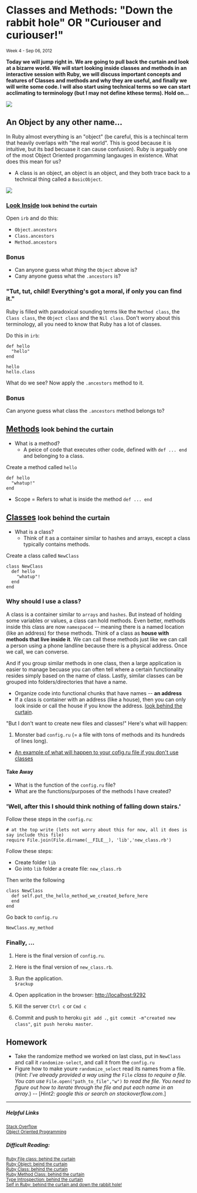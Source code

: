 <h1>Classes and Methods: "Down the rabbit hole" OR "Curiouser and curiouser!"</h1>
<small class="article-source">
  Week 4 - Sep 06, 2012
</small>

**Today we will jump right in. We are going to pull back the curtain and look at a bizarre world. We will start looking inside classes and methods in an interactive session with Ruby, we will discuss important concepts and features of Classes and methods and why they are useful, and finally we will write some code. I will also start using technical terms so we can start acclimating to terminology (but I may not define kthese terms). Hold on...**

![](/img/alice.jpg)


## An Object by any other name...
In Ruby almost everything is an "object" (be careful, this is a techincal term that heavily overlaps with "the real world". This is good because it is intuitive, but its bad becuase it can cause confusion). Ruby is arguably one of the most Object Oriented progamming langauges in existence. What does this mean for us?

* A class is an object, an object is an object, and they both trace back to a technical thing called a `BasicObject`.

![](/img/class.gif)


### [Look Inside](http://en.wikipedia.org/wiki/Type_introspection) <small>look behind the curtain</small>
Open `irb` and do this:

* `Object.ancestors`
* `Class.ancestors`
* `Method.ancestors`


### Bonus
* Can anyone guess what _thing_ the `Object` above is?
* Cany anyone guess what the `.ancestors` is?

### "Tut, tut, child! Everything's got a moral, if only you can find it."
Ruby is filled with paradoxical sounding terms like the `Method class`, the `Class class`, the `Object class` and the `Nil class`. Don't worry about this terminology, all you need to know that Ruby has a lot of classes.

Do this in `irb`:

    def hello
      "hello"
    end

    hello
    hello.class

What do we see? Now apply the `.ancestors` method to it.

### Bonus
Can anyone guess what class the `.ancestors` method belongs to?

## <a href="http://en.wikipedia.org/wiki/Method_(computer_science)">Methods</a> <small>look behind the curtain</small>

* What is a method?
  * A peice of code that executes other code, defined with `def ... end` and belonging to a class.

Create a method called `hello`

    def hello
      "whatup!"
    end

* Scope = Refers to what is inside the method `def ... end`

## <a href="http://en.wikipedia.org/wiki/Class_(computer_programming)">Classes</a> <small>look behind the curtain</small>

* What is a class?
  * Think of it as a container similar to hashes and arrays, except a class typically contains methods.

Create a class called `NewClass`

    class NewClass
      def hello
        "whatup"!
      end
    end


### Why should I use a class?
A class is a container similar to `arrays` and `hashes`. But instead of holding some variables or values, a class can hold methods. Even better, methods inside this class are now `namespaced` -- meaning there is a named location (like an address) for these methods. Think of a class as **house with methods that live inside it**. We can call these methods just like we can call a person using a phone landline because there is a physical address. Once we call, we can converse.

And if you group similar methods in one class, then a large application is easier to manage becuase you can often tell where a certain functionality resides simply based on the name of class. Lastly, similar classes can be grouped into folders/directories that have a name.

* Organize code into functional chunks that have names -- **an address**
* If a class is container with an address (like a house), then you can only look inside or call the house if you know the address. <a href="http://en.wikipedia.org/wiki/Encapsulation_(object-oriented_programming)">look behind the curtain</a>.


"But I don't want to create new files and classes!" Here's what will happen:

1. Monster bad `config.ru` (= a file with tons of methods and its hundreds of lines long).
  * [An example of what will happen to your cofig.ru file if you don't use classes](https://gist.github.com/3658518)

#### Take Away
* What is the function of the `config.ru` file?
* What are the functions/purposes of the methods I have created?


### 'Well, after this I should think nothing of falling down stairs.'
Follow these steps in the `config.ru`:

    # at the top write (lets not worry about this for now, all it does is say include this file)
    require File.join(File.dirname(__FILE__), 'lib','new_class.rb')


Follow these steps:

* Create folder `lib`
* Go into `lib` folder a create file: `new_class.rb`

Then write the following

    class NewClass
      def self.put_the_hello_method_we_created_before_here
      end
    end


Go back to `config.ru`

    NewClass.my_method


### Finally, ...
1. Here is the final version of `config.ru`.
   <script src="https://gist.github.com/3658170.js?file=config.ru"></script>

1. Here is the final version of `new_class.rb`.
   <script src="https://gist.github.com/3658159.js?file=new_class.rb"></script>

1. Run the application.<br />
   `$rackup`

1. Open application in the browser: [http://localhost:9292](http://localhost:9292)

1. Kill the server `Ctrl c` or `Cmd c`

1. Commit and push to heroku `git add .`, `git commit -m"created new class"`, `git push heroku master`.


## Homework

* Take the randomize method we worked on last class, put in `NewClass` and call it `randomize-select`, and call it from the `config.ru`
* Figure how to make youre `randomize_select` read its names from a file. (_Hint: I've already provided a way using the_ `File` _class to require a file. You can use_ `File.open("path_to_file","w")` _to read the file. You need to figure out how to iterate through the file and put each name in an array_.) -- [_Hint2: google this or search on stackoverflow.com_.]

---

##### Helpful Links

<small>[Stack Overflow](http://stackoverflow.com/questions/tagged/ruby)</small><br/>
<small>[Object Oriented Programming](http://en.wikipedia.org/wiki/Object-oriented_programming)</small><br/>

##### Difficult Reading:

<small>[Ruby File class: behind the curtain](http://www.ruby-doc.org/core-1.9.3/File.html)</small><br/>
<small>[Ruby Object: beind the curtain](http://ruby-doc.org/core-1.9.3/Object.html)</small><br/>
<small>[Ruby Class: behind the curtain](http://www.ruby-doc.org/core-1.9.3/Class.html)</small><br/>
<small>[Ruby Method Class: behind the curtain](http://www.ruby-doc.org/core-1.9.3/Method.html)</small><br/>
<small>[Type Introspection: behind the curtain](http://en.wikipedia.org/wiki/Type_introspection)</small><br/>
<small>[Self in Ruby: behind the curtain and down the rabbit hole!](http://yehudakatz.com/2009/11/15/metaprogramming-in-ruby-its-all-about-the-self/)</small><br/>
